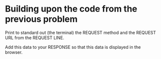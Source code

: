 # Building upon the code from the previous problem

Print to standard out (the terminal) the REQUEST method and the REQUEST URL from the REQUEST LINE.

Add this data to your RESPONSE so that this data is displayed in the browser.

